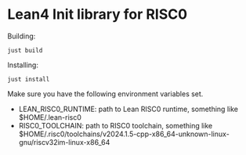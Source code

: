 # Lean4 Init library for RISC0

Building:
```
just build
```

Installing:
```
just install
```

Make sure you have the following environment variables set.
- LEAN_RISC0_RUNTIME: path to Lean RISC0 runtime, something like $HOME/.lean-risc0
- RISC0_TOOLCHAIN: path to RISC0 toolchain, something like $HOME/.risc0/toolchains/v2024.1.5-cpp-x86_64-unknown-linux-gnu/riscv32im-linux-x86_64
